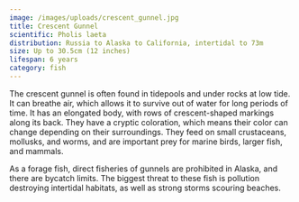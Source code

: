 ```yaml
---
image: /images/uploads/crescent_gunnel.jpg
title: Crescent Gunnel
scientific: Pholis laeta
distribution: Russia to Alaska to California, intertidal to 73m
size: Up to 30.5cm (12 inches)
lifespan: 6 years
category: fish
---
```


The crescent gunnel is often found in tidepools and under rocks at low tide. It can breathe air, which allows it to survive out of water for long periods of time. It has an elongated body, with rows of crescent-shaped markings along its back. They have a cryptic coloration, which means their color can change depending on their surroundings. They feed on small crustaceans, mollusks, and worms, and are important prey for marine birds, larger fish, and mammals.

As a forage fish, direct fisheries of gunnels are prohibited in Alaska, and there are bycatch limits. The biggest threat to these fish is pollution destroying intertidal habitats, as well as strong storms scouring beaches. 
